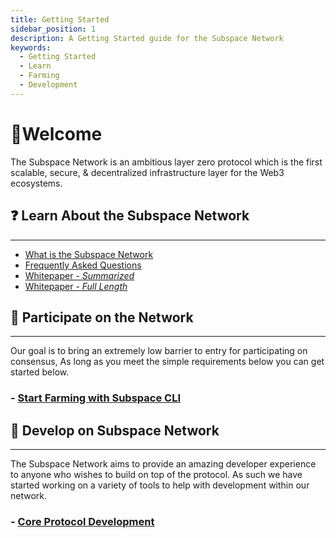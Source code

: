 ```yaml
---
title: Getting Started
sidebar_position: 1
description: A Getting Started guide for the Subspace Network
keywords:
  - Getting Started
  - Learn
  - Farming
  - Development
---
```


# 👋Welcome
The Subspace Network is an ambitious layer zero protocol which is the first scalable, secure, & decentralized infrastructure layer for the Web3 ecosystems.

## ❓ Learn About the Subspace Network
---
- [What is the Subspace Network](https://subspace.network/technology)
- [Frequently Asked Questions](https://subspace.network/faq)
- [Whitepaper - *Summarized*](https://subspace.network/news/subspace-network-whitepaper)
- [Whitepaper - *Full Length*](https://assets.website-files.com/61526a2af87a54e565b0ae92/617759c00edd0e3bd279aa29_Subspace_%20A%20solution%20to%20the%20farmer%27s%20dilemma.pdf)

## 🤝 Participate on the Network
---
Our goal is to bring an extremely low barrier to entry for participating on consensus, As long as you meet the simple requirements below you can get started below.


### - [Start Farming with Subspace CLI](./protocol/cli.md)

## 📖 Develop on Subspace Network
---

The Subspace Network aims to provide an amazing developer experience to anyone who wishes to build on top of the protocol. As such we have started working on a variety of tools to help with development within our network.

### - [Core Protocol Development](https://github.com/subspace/subspace/blob/main/docs/development.md)
